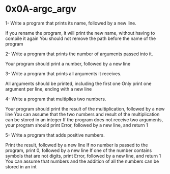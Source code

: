 # 0x0A-argc_argv

1- Write a program that prints its name, followed by a new line.

If you rename the program, it will print the new name, without having to compile it again
You should not remove the path before the name of the program

2- Write a program that prints the number of arguments passed into it.

Your program should print a number, followed by a new line

3- Write a program that prints all arguments it receives.

All arguments should be printed, including the first one
Only print one argument per line, ending with a new line

4- Write a program that multiplies two numbers.

Your program should print the result of the multiplication, followed by a new line
You can assume that the two numbers and result of the multiplication can be stored in an integer
If the program does not receive two arguments, your program should print Error, followed by a new line, and return 1

5- Write a program that adds positive numbers.

Print the result, followed by a new line
If no number is passed to the program, print 0, followed by a new line
If one of the number contains symbols that are not digits, print Error, followed by a new line, and return 1
You can assume that numbers and the addition of all the numbers can be stored in an int

